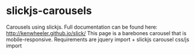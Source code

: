 # slickjs-carousels

Carousels using slickjs. Full documentation can be found here: <a href="http://kenwheeler.github.io/slick/">http://kenwheeler.github.io/slick/</a>
This page is a barebones carousel that is mobile-responsive. Requirements are jquery import + slickjs carousel css/js import
